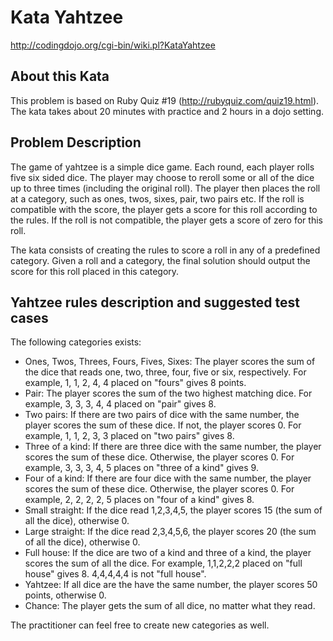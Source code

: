 # Kata Yahtzee

http://codingdojo.org/cgi-bin/wiki.pl?KataYahtzee

## About this Kata
This problem is based on Ruby Quiz #19
(http://rubyquiz.com/quiz19.html). The kata takes about 20 minutes with
practice and 2 hours in a dojo setting.

## Problem Description

The game of yahtzee is a simple dice game. Each round, each player rolls
five six sided dice. The player may choose to reroll some or all of the
dice up to three times (including the original roll). The player then
places the roll at a category, such as ones, twos, sixes, pair, two
pairs etc. If the roll is compatible with the score, the player gets a
score for this roll according to the rules. If the roll is not
compatible, the player gets a score of zero for this roll.

The kata consists of creating the rules to score a roll in any of a
predefined category. Given a roll and a category, the final solution
should output the score for this roll placed in this category.

## Yahtzee rules description and suggested test cases

The following categories exists:

* Ones, Twos, Threes, Fours, Fives, Sixes: The player scores the sum of
the dice that reads one, two, three, four, five or six, respectively.
For example, 1, 1, 2, 4, 4 placed on "fours" gives 8 points.
* Pair: The player scores the sum of the two highest matching dice. For
example, 3, 3, 3, 4, 4 placed on "pair" gives 8.
* Two pairs: If there are two pairs of dice with the same number, the
player scores the sum of these dice. If not, the player scores 0. For
example, 1, 1, 2, 3, 3 placed on "two pairs" gives 8.
* Three of a kind: If there are three dice with the same number, the
player scores the sum of these dice. Otherwise, the player scores 0. For
example, 3, 3, 3, 4, 5 places on "three of a kind" gives 9.
* Four of a kind: If there are four dice with the same number, the player
scores the sum of these dice. Otherwise, the player scores 0. For
example, 2, 2, 2, 2, 5 places on "four of a kind" gives 8.
* Small straight: If the dice read 1,2,3,4,5, the player scores 15 (the
sum of all the dice), otherwise 0.
* Large straight: If the dice read 2,3,4,5,6, the player scores 20 (the
sum of all the dice), otherwise 0.
* Full house: If the dice are two of a kind and three of a kind, the
player scores the sum of all the dice. For example, 1,1,2,2,2 placed on
"full house" gives 8. 4,4,4,4,4 is not "full house".
* Yahtzee: If all dice are the have the same number, the player scores 50
points, otherwise 0.
* Chance: The player gets the sum of all dice, no matter what they read.

The practitioner can feel free to create new categories as well.
